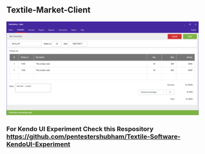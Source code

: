 ## Textile-Market-Client
![UI Image](ui.png)


### For Kendo UI Experiment Check this Respository https://github.com/pentestershubham/Textile-Software-KendoUI-Experiment
